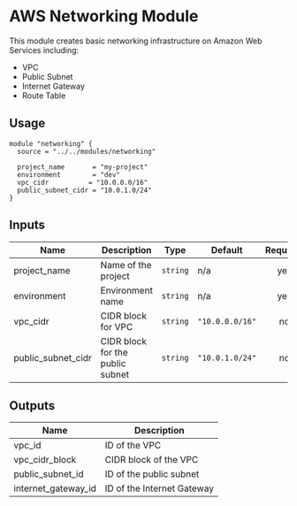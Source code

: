 # AWS Networking Module

This module creates basic networking infrastructure on Amazon Web Services including:

- VPC
- Public Subnet
- Internet Gateway
- Route Table

## Usage

```hcl
module "networking" {
  source = "../../modules/networking"
  
  project_name       = "my-project"
  environment        = "dev"
  vpc_cidr          = "10.0.0.0/16"
  public_subnet_cidr = "10.0.1.0/24"
}
```

## Inputs

| Name | Description | Type | Default | Required |
|------|-------------|------|---------|:--------:|
| project_name | Name of the project | `string` | n/a | yes |
| environment | Environment name | `string` | n/a | yes |
| vpc_cidr | CIDR block for VPC | `string` | `"10.0.0.0/16"` | no |
| public_subnet_cidr | CIDR block for the public subnet | `string` | `"10.0.1.0/24"` | no |

## Outputs

| Name | Description |
|------|-------------|
| vpc_id | ID of the VPC |
| vpc_cidr_block | CIDR block of the VPC |
| public_subnet_id | ID of the public subnet |
| internet_gateway_id | ID of the Internet Gateway |